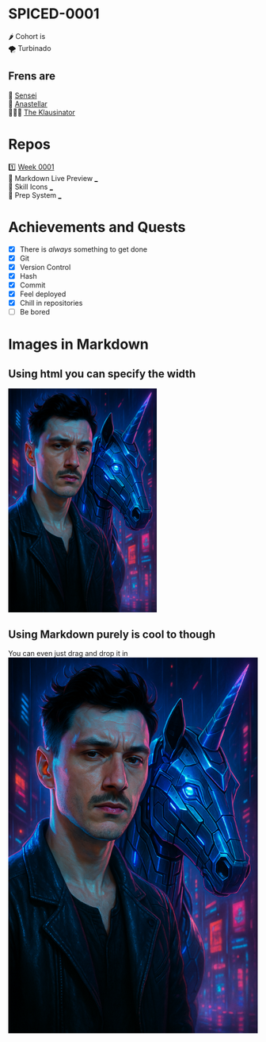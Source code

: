 # SPICED-0001
🌶️ Cohort is  
🌪️ Turbinado  
## Frens are  
👾 [Sensei](https://github.com/urbinaj61/urbinaj61)  
🌙 [Anastellar](https://github.com/AnastasiaKhudobasheva)  
👨🏼‍🏫 [The Klausinator](https://github.com/Klausstille)

# Repos
1️⃣ [Week 0001](https://github.com/spiced-academy/turbinado-web-25)  
  📜 Markdown Live Preview [_](https://markdownlivepreview.com/)  
  🙂 Skill Icons [_](https://github.com/tandpfun/skill-icons)  
  💾 Prep System [_](https://github.com/wd-bootcamp/web-setup)  
  


# Achievements and Quests
- [x] There is *always* something to get done
- [x] Git
- [x] Version Control
- [x] Hash
- [x] Commit
- [x] Feel deployed
- [x] Chill in repositories
- [ ] Be bored   

# Images in Markdown
## Using html you can specify the width
<img src="./j-unicorn.png" alt="ai portrait with electric sheep" width="300"/>

## Using Markdown purely is cool to though 
You can even just drag and drop it in
![](j-unicorn.png)
